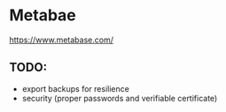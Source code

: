 # Metabae

https://www.metabase.com/

## TODO:
 * export backups for resilience
 * security (proper passwords and verifiable certificate)
